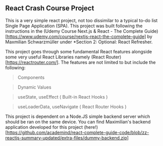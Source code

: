 ## React Crash Course Project 

This is a very simple react project, not too dissimilar to a typical to-do list Single Page Application (SPA). This project was built following the instructions in the (Udemy Course Next.js & React - The Complete Guide)[https://www.udemy.com/course/nextjs-react-the-complete-guide] by Maxmilian Schwarzmüller under *Section 2: Optional: React Refresher. 

This project goes through some fundamental React features alongside some very useful React Libraries namely (React Router)[https://reactrouter.com/]. The features are not limited to but include the following: 
> Components

> Dynamic Values

> useState, useEffect ( Built-in React Hooks )

> useLoaderData, useNavigate ( React Router Hooks )

This project is dependent on a Node.JS simple backend server which should be ran on the same device. You can find Maximilian's backend application developed for this project (here!)[https://github.com/academind/react-complete-guide-code/blob/zz-reactjs-summary-updated/extra-files/dummy-backend.zip]
